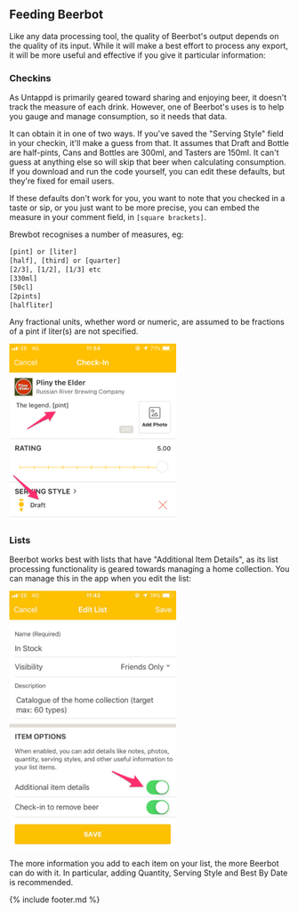 ---
---

## Feeding Beerbot

Like any data processing tool, the quality of Beerbot's output depends on the quality of its input. While it will make
a best effort to process any export, it will be more useful and effective if you give it particular information:

### Checkins

As Untappd is primarily geared toward sharing and enjoying beer, it doesn't track the measure of each drink. 
However, one of Beerbot's uses is to help you gauge and manage consumption, so it needs that data.

It can obtain it in one of two ways. If you've saved the "Serving Style" field in your checkin, it'll make a guess from 
that. It assumes that Draft and Bottle are half-pints, Cans and Bottles are 300ml, and Tasters are 150ml. 
It can't guess at anything else so will skip that beer when calculating consumption.
If you download and run the code yourself, you can edit these defaults, but they're fixed for email users.

If these defaults don't work for you, you want to note that you checked in a taste or sip, or you just want to be more 
precise, you can embed the measure in your comment field, in `[square brackets]`. 

Brewbot recognises a number of measures, eg:

    [pint] or [liter]
    [half], [third] or [quarter]
    [2/3], [1/2], [1/3] etc
    [330ml]
    [50cl]
    [2pints]
    [halfliter]

Any fractional units, whether word or numeric, are assumed to be fractions of a pint if liter(s) are not specified.

<img src="images/untappd-mobile-checkin-measures.png" width="300" alt="Untappd app checkin screen">

### Lists

Beerbot works best with lists that have "Additional Item Details", as its list processing functionality is geared
towards managing a home collection. You can manage this in the app when you edit the list:

<img src="images/untappd-mobile-list-details.png" width="300" alt="Untappd app list details screen, with 'Addtional Item Details' highlighted">

The more information you add to each item on your list, the more Beerbot can do with it. In particular, adding 
Quantity, Serving Style and Best By Date is recommended.

{% include footer.md %}